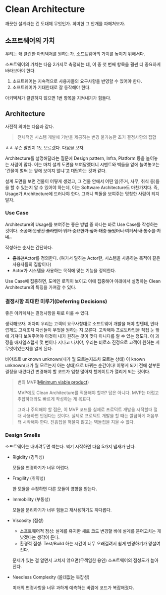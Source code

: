 # Clean Architecture

깨끗한 설계라는 건 도대체 무엇인가. 희미한 그 안개를 파헤쳐보자.

## 소프트웨어의 가치

우리는 왜 클린한 아키텍쳐를 원하는가. 소프트웨어의 가치를 높이기 위해서다.

소프트웨어의 가치는 다음 2가지로 측정되는 데, 이 중 첫 번째 항목을 훨씬 더 중요하게 바라보아야 한다.

1. 소프트웨어는 지속적으로 사용자들의 요구사항을 반영할 수 있어야 한다.
2. 소프트웨어가 기대한대로 잘 동작해야 한다.

아키텍쳐가 클린하지 않으면 1번 항목을 지켜내기가 힘들다.

## Architecture

사전적 의미는 다음과 같다.
> 전체적인 시스템 개발에 기반을 제공하는 변경 불가능한 초기 결정사항의 집합

ㅎㅎ 무슨 말인지 1도 모르겠다. 다음을 보자.

Architecture를 설명해달라는 질문에 Design pattern, Infra, Platform 등을 늘어놓는 사람이 많다.
이는 마치 설계 도면을 보여달랬더니 시멘트와 벽돌을 앞에 늘여놓고는 '건물이 벌써 눈 앞에 보이지 않냐'고 대답하는 것과 같다.

설계 도면을 보면 건물이 어떻게 생겼고, 그 건물 안에서 어떤 일(주거, 사무, 취식 등)들을 할 수 있는지 알 수 있어야 하는데,
이는 Software Architecture도 마찬가지다.
즉, Usage가 Architecture에 드러나야 한다. 그러니 벽돌을 보여주는 멍청한 사람이 되지 말자.

### Use Case

Architecture의 Usage를 보여주는 좋은 방법 중 하나는 바로 Use Case를 작성하는 것이다.
~~소공때 못생긴 졸라맨이 뭐가 중요한가 싶어 대충 들었더니 여기서 내 통수를 치네..~~  

작성하는 순서는 간단하다.
- ~~졸라맨~~Actor를 정의한다. (여기서 말하는 Actor란, 시스템을 사용하는 목적이 같은 사용자들의 집합이다)
- Actor가 시스템을 사용하는 목적에 맞는 기능을 정의한다.

Use Case에 집중하면, 도메인 로직이 보이고 이에 집중해야 아래에서 설명하는 Clean Architecture의 특징을 가져갈 수 있다.

### 결정사항 최대한 미루기(Deferring Decisions)

좋은 아키텍쳐는 결정사항을 뒤로 미룰 수 있다.

생각해보자. 어차피 우리는 고객의 요구사항대로 소프트웨어 개발을 해야 할텐데, 안타깝게도 고객조차 자신들이 무엇을 원하는 지 모른다.
고작해야 프로토타입을 직접 눈 앞에 가져다 보여주어야 이것이 내가 원하는 것이 맞다 아니다를 알 수 있는 정도다.
이 과정을 애자일스럽게 몇 번이나 지나고 나서야, 우리는 비로소 진정으로 고객이 원하는 게 무엇이었는지를 알게 된다.

바야흐로 unknown unknown(내가 뭘 모르는지조차 모르는 상태) 이 known unknown(내가 뭘 모르는지 아는 상태)으로 바뀌는 순간이다!
이렇게 되기 전에 섣부른 결정을 내렸다간 변경해야 할 코드가 엄청 많아져 헬게이트가 열리게 되는 것이다. 

> 번외 MVP([Minimum viable product](https://en.wikipedia.org/wiki/Minimum_viable_product))
>
> MVP에도 Clean Architecture를 적용해야 할까? 답은 아니다. MVP는 더럽고 추잡하더라도 빠르게 작성하는 게 목표다.
>
> 그러나 주의해야 할 점은, 이 MVP 코드를 실제로 프로덕트 개발을 시작할때 절대 사용하면 안된다는 것이다.
> 실제로 프로덕트 개발을 할 때는 깔끔하게 처음부터 시작해야 한다. 진흙집을 허물지 않고는 벽돌집을 지울 수 없다. 

### Design Smells
소프트웨어는 내버려두면 썩는다. 썩기 시작하면 다음 5가지 냄새가 난다.

- Rigidity (경직성)
    
    모듈을 변경하기가 너무 어렵다.

- Fragility (취약성)
    
    한 모듈을 수정하면 다른 모듈이 영향을 받는다.

- Immobility (부동성)

    모듈을 분리하기가 너무 힘들고 재사용하기도 까다롭다.

- Viscosity (점성)

    - 소프트웨어적 점성: 설계를 유지한 채로 코드 변경할 바에 설계를 뜯어고치는 게 낫겠다는 생각이 든다.
    - 환경적 점성: Test/Build 하는 시간이 너무 오래걸려서 쉽게 변경하기가 망설여진다.
    
    문제가 있는 걸 알면서 고치지 않으면(무책임한 용인) 소프트웨어의 점성도가 높아진다.

- Needless Complexity (쓸데없는 복잡성)

    미래의 변경사항을 너무 과하게 예측하는 바람에 코드가 복잡해졌다.
